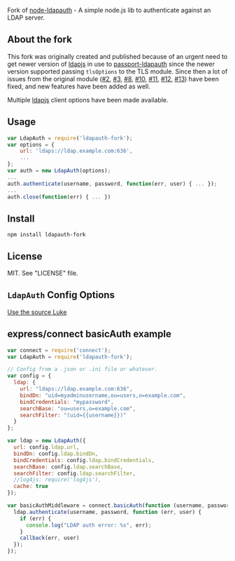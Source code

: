 Fork of [node-ldapauth](https://github.com/trentm/node-ldapauth) - A simple node.js lib to authenticate against an LDAP server.

## About the fork

This fork was originally created and published because of an urgent need to get newer version of [ldapjs](http://ldapjs.org/) in use to [passport-ldapauth](https://github.com/vesse/passport-ldapauth) since the newer version supported passing `tlsOptions` to the TLS module. Since then a lot of issues from the original module ([#2](https://github.com/trentm/node-ldapauth/issues/2), [#3](https://github.com/trentm/node-ldapauth/issues/3), [#8](https://github.com/trentm/node-ldapauth/issues/8), [#10](https://github.com/trentm/node-ldapauth/issues/10), [#11](https://github.com/trentm/node-ldapauth/issues/11), [#12](https://github.com/trentm/node-ldapauth/issues/12), [#13](https://github.com/trentm/node-ldapauth/pull/13)) have been fixed, and new features have been added as well.

Multiple [ldapjs](http://ldapjs.org/) client options have been made available.

## Usage

```javascript
var LdapAuth = require('ldapauth-fork');
var options = {
    url: 'ldaps://ldap.example.com:636',
    ...
};
var auth = new LdapAuth(options);
...
auth.authenticate(username, password, function(err, user) { ... });
...
auth.close(function(err) { ... })
```

## Install

    npm install ldapauth-fork


## License

MIT. See "LICENSE" file.


## `LdapAuth` Config Options

[Use the source Luke](https://github.com/vesse/node-ldapauth-fork/blob/master/lib/ldapauth.js#L35-L106)


## express/connect basicAuth example

```javascript
var connect = require('connect');
var LdapAuth = require('ldapauth-fork');

// Config from a .json or .ini file or whatever.
var config = {
  ldap: {
    url: "ldaps://ldap.example.com:636",
    bindDn: "uid=myadminusername,ou=users,o=example.com",
    bindCredentials: "mypassword",
    searchBase: "ou=users,o=example.com",
    searchFilter: "(uid={{username}})"
  }
};

var ldap = new LdapAuth({
  url: config.ldap.url,
  bindDn: config.ldap.bindDn,
  bindCredentials: config.ldap.bindCredentials,
  searchBase: config.ldap.searchBase,
  searchFilter: config.ldap.searchFilter,
  //log4js: require('log4js'),
  cache: true
});

var basicAuthMiddleware = connect.basicAuth(function (username, password, callback) {
  ldap.authenticate(username, password, function (err, user) {
    if (err) {
      console.log("LDAP auth error: %s", err);
    }
    callback(err, user)
  });
});
```
